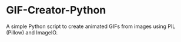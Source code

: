 # GIF-Creator-Python
A simple Python script to create animated GIFs from images using PIL (Pillow) and ImageIO.
